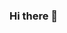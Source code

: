 ### Hi there 👋

<!--

- 🌱 I’m currently learning Data Science at SLIIT
- 📫 How to reach me: erandalaksitha@gmail.com
-->

